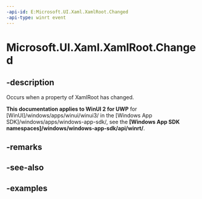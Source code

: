 ```yaml
---
-api-id: E:Microsoft.UI.Xaml.XamlRoot.Changed
-api-type: winrt event
---
```


<!-- Event syntax.
public event TypedEventHandler Changed<XamlRoot, XamlRootChangedEventArgs>
-->

# Microsoft.UI.Xaml.XamlRoot.Changed

## -description

Occurs when a property of XamlRoot has changed.

**This documentation applies to WinUI 2 for UWP** for [WinUI]/windows/apps/winui/winui3/ in the [Windows App SDK]/windows/apps/windows-app-sdk/, see the **[Windows App SDK namespaces]/windows/windows-app-sdk/api/winrt/**.

## -remarks

## -see-also

## -examples

